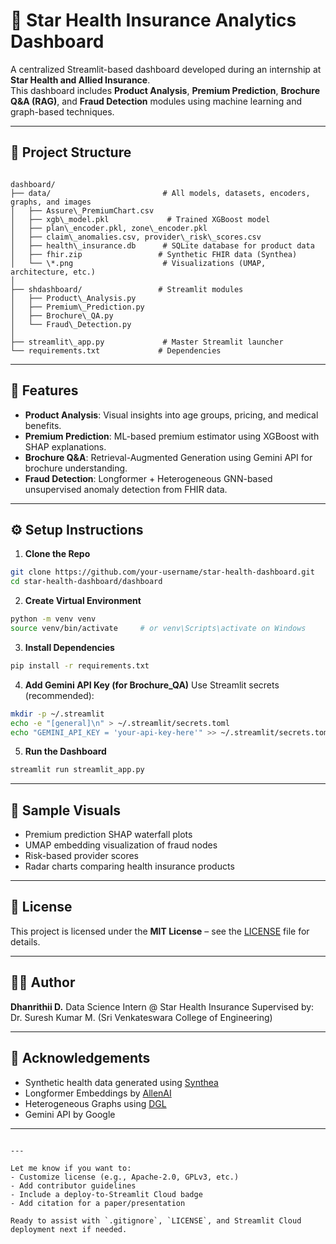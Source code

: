 # 🏥 Star Health Insurance Analytics Dashboard

A centralized Streamlit-based dashboard developed during an internship at **Star Health and Allied Insurance**.  
This dashboard includes **Product Analysis**, **Premium Prediction**, **Brochure Q&A (RAG)**, and **Fraud Detection** modules using machine learning and graph-based techniques.

---

## 📁 Project Structure

```

dashboard/
├── data/                         # All models, datasets, encoders, graphs, and images
│   ├── Assure\_PremiumChart.csv
│   ├── xgb\_model.pkl             # Trained XGBoost model
│   ├── plan\_encoder.pkl, zone\_encoder.pkl
│   ├── claim\_anomalies.csv, provider\_risk\_scores.csv
│   ├── health\_insurance.db      # SQLite database for product data
│   ├── fhir.zip                 # Synthetic FHIR data (Synthea)
│   └── \*.png                    # Visualizations (UMAP, architecture, etc.)
│
├── shdashboard/                 # Streamlit modules
│   ├── Product\_Analysis.py
│   ├── Premium\_Prediction.py
│   ├── Brochure\_QA.py
│   └── Fraud\_Detection.py
│
├── streamlit\_app.py             # Master Streamlit launcher
└── requirements.txt             # Dependencies

````

---

## 🚀 Features

- **Product Analysis**: Visual insights into age groups, pricing, and medical benefits.
- **Premium Prediction**: ML-based premium estimator using XGBoost with SHAP explanations.
- **Brochure Q&A**: Retrieval-Augmented Generation using Gemini API for brochure understanding.
- **Fraud Detection**: Longformer + Heterogeneous GNN-based unsupervised anomaly detection from FHIR data.

---

## ⚙️ Setup Instructions

1. **Clone the Repo**
```bash
git clone https://github.com/your-username/star-health-dashboard.git
cd star-health-dashboard/dashboard
````

2. **Create Virtual Environment**

```bash
python -m venv venv
source venv/bin/activate     # or venv\Scripts\activate on Windows
```

3. **Install Dependencies**

```bash
pip install -r requirements.txt
```

4. **Add Gemini API Key (for Brochure\_QA)**
   Use Streamlit secrets (recommended):

```bash
mkdir -p ~/.streamlit
echo -e "[general]\n" > ~/.streamlit/secrets.toml
echo "GEMINI_API_KEY = 'your-api-key-here'" >> ~/.streamlit/secrets.toml
```

5. **Run the Dashboard**

```bash
streamlit run streamlit_app.py
```

---

## 📸 Sample Visuals

* Premium prediction SHAP waterfall plots
* UMAP embedding visualization of fraud nodes
* Risk-based provider scores
* Radar charts comparing health insurance products

---

## 📜 License

This project is licensed under the **MIT License** – see the [LICENSE](LICENSE) file for details.

---

## 👩‍💼 Author

**Dhanrithii D.**
Data Science Intern @ Star Health Insurance
Supervised by: Dr. Suresh Kumar M. (Sri Venkateswara College of Engineering)

---

## 🙏 Acknowledgements

* Synthetic health data generated using [Synthea](https://synthetichealth.github.io/synthea/)
* Longformer Embeddings by [AllenAI](https://arxiv.org/abs/2004.05150)
* Heterogeneous Graphs using [DGL](https://www.dgl.ai/)
* Gemini API by Google

---

```

---

Let me know if you want to:
- Customize license (e.g., Apache-2.0, GPLv3, etc.)
- Add contributor guidelines
- Include a deploy-to-Streamlit Cloud badge  
- Add citation for a paper/presentation

Ready to assist with `.gitignore`, `LICENSE`, and Streamlit Cloud deployment next if needed.
```
